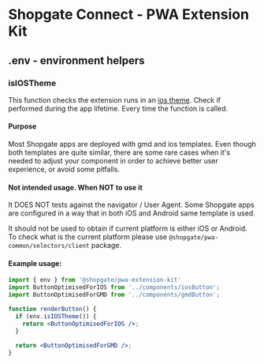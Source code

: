 # Shopgate Connect - PWA Extension Kit
## .env - environment helpers
### isIOSTheme
This function checks the extension runs in an [ios theme](https://github.com/shopgate/theme-ios11).
Check if performed during the app lifetime. Every time the function is called.

#### Purpose
Most Shopgate apps are deployed with gmd and ios templates. Even though both templates are quite similar, there are some rare cases when it's needed to adjust your component in order to achieve better user experience, or avoid some pitfalls.

#### Not intended usage. When NOT to use it
It DOES NOT tests against the navigator / User Agent. Some Shopgate apps are configured in a way that in both iOS and Android same template is used.

It should not be used to obtain if current platform is either iOS or Android. To check what is the current platform please use `@shopgate/pwa-common/selectors/client` package.

#### Example usage:
```jsx
import { env } from '@shopgate/pwa-extension-kit'
import ButtonOptimisedForIOS from '../components/iosButton';
import ButtonOptimisedForGMD from '../components/gmdButton';

function renderButton() {
  if (env.isIOSTheme()) {
    return <ButtonOptimisedForIOS />;
  }
  
  return <ButtonOptimisedForGMD />;
}
```
